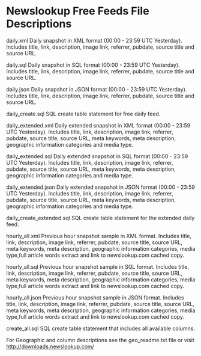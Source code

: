 Newslookup Free Feeds File Descriptions
=========================================
daily.xml 	Daily snapshot in XML format (00:00 - 23:59 UTC Yesterday).
Includes title, link, description, image link, referrer, pubdate, source title and source URL.

daily.sql 	Daily snapshot in SQL format (00:00 - 23:59 UTC Yesterday).
Includes title, link, description, image link, referrer, pubdate, source title and source URL.

daily.json 	Daily snapshot in JSON format (00:00 - 23:59 UTC Yesterday).
Includes title, link, description, image link, referrer, pubdate, source title and source URL.

daily_create.sql 	SQL create table statement for free daily feed.

daily_extended.xml 	Daily extended snapshot in XML format (00:00 - 23:59 UTC Yesterday).
Includes title, link, description, image link, referrer, pubdate, source title,
source URL, meta keywords, meta description, geographic information categories and media type.

daily_extended.sql 	Daily extended snapshot in SQL format (00:00 - 23:59 UTC Yesterday).
Includes title, link, description, image link, referrer, pubdate, source title,
source URL, meta keywords, meta description, geographic information categories and media type.

daily_extended.json 	Daily extended snapshot in JSON format (00:00 - 23:59 UTC Yesterday).
Includes title, link, description, image link, referrer, pubdate, source title,
source URL, meta keywords, meta description, geographic information categories and media type.

daily_create_extended.sql 	SQL create table statement for the extended daily feed.

hourly_all.xml 	Previous hour snapshot sample in XML format.
Includes title, link, description, image link, referrer, pubdate, source title,
source URL, meta keywords, meta description, geographic information categories, media type,full article words extract and link to newslookup.com cached copy.

hourly_all.sql 	Previous hour snapshot sample in SQL format.
Includes title, link, description, image link, referrer, pubdate, source title,
source URL, meta keywords, meta description, geographic information categories, media type,full article words extract and link to newslookup.com cached copy.

hourly_all.json 	Previous hour snapshot sample in JSON format.
Includes title, link, description, image link, referrer, pubdate, source title,
source URL, meta keywords, meta description, geographic information categories, media type,full article words extract and link to newslookup.com cached copy.

create_all.sql 	SQL create table statement that includes all available columns. 

For Geographic and column descriptions see the geo_readme.txt file or visit http://downloads.newslookup.com/
